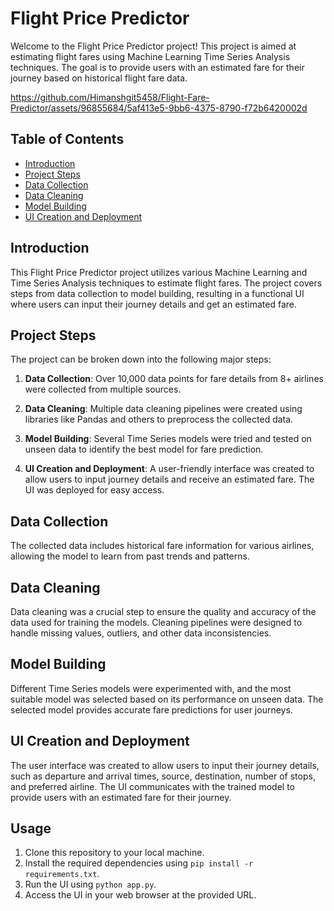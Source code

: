 # Flight Price Predictor

Welcome to the Flight Price Predictor project! This project is aimed at estimating flight fares using Machine Learning Time Series Analysis techniques. The goal is to provide users with an estimated fare for their journey based on historical flight fare data.



https://github.com/Himanshgit5458/Flight-Fare-Predictor/assets/96855684/5af413e5-9bb6-4375-8790-f72b6420002d




## Table of Contents

- [Introduction](#introduction)
- [Project Steps](#project-steps)
- [Data Collection](#data-collection)
- [Data Cleaning](#data-cleaning)
- [Model Building](#model-building)
- [UI Creation and Deployment](#ui-creation-and-deployment)

## Introduction

This Flight Price Predictor project utilizes various Machine Learning and Time Series Analysis techniques to estimate flight fares. The project covers steps from data collection to model building, resulting in a functional UI where users can input their journey details and get an estimated fare.

## Project Steps

The project can be broken down into the following major steps:

1. **Data Collection**: Over 10,000 data points for fare details from 8+ airlines were collected from multiple sources.

2. **Data Cleaning**: Multiple data cleaning pipelines were created using libraries like Pandas and others to preprocess the collected data.

3. **Model Building**: Several Time Series models were tried and tested on unseen data to identify the best model for fare prediction.

4. **UI Creation and Deployment**: A user-friendly interface was created to allow users to input journey details and receive an estimated fare. The UI was deployed for easy access.

## Data Collection

The collected data includes historical fare information for various airlines, allowing the model to learn from past trends and patterns.

## Data Cleaning

Data cleaning was a crucial step to ensure the quality and accuracy of the data used for training the models. Cleaning pipelines were designed to handle missing values, outliers, and other data inconsistencies.

## Model Building

Different Time Series models were experimented with, and the most suitable model was selected based on its performance on unseen data. The selected model provides accurate fare predictions for user journeys.

## UI Creation and Deployment

The user interface was created to allow users to input their journey details, such as departure and arrival times, source, destination, number of stops, and preferred airline. The UI communicates with the trained model to provide users with an estimated fare for their journey.

## Usage

1. Clone this repository to your local machine.
2. Install the required dependencies using `pip install -r requirements.txt`.
3. Run the UI using `python app.py`.
4. Access the UI in your web browser at the provided URL.
